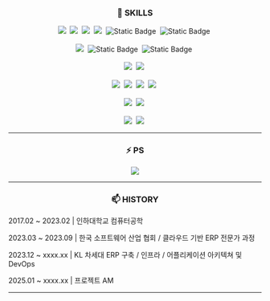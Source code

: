 <h3 align="center">🤔 SKILLS </h3>
<p align="center">
  <img src="https://img.shields.io/badge/C++-00599C?style=flat-square&logo=C%2B%2B&logoColor=white"/></a>&nbsp 
  <img src="https://img.shields.io/badge/Java-007396?style=flat-square&logo=Java&logoColor=white"/></a>&nbsp
  <img src="https://img.shields.io/badge/Python-3766AB?style=flat-square&logo=Python&logoColor=white"/></a>&nbsp 
  <img src="https://img.shields.io/badge/Javascript-ffb13b?style=flat-square&logo=javascript&logoColor=white"/></a>&nbsp 
  <img alt="Static Badge" src="https://img.shields.io/badge/TypeScript-%233178C6?style=flat-square&logo=typescript&logoColor=white"></a>&nbsp 
  <img alt="Static Badge" src="https://img.shields.io/badge/ShellScript-%23FFD500?style=flat-square&logoColor=white"></a>&nbsp 
  <br><br>
  <img src="https://img.shields.io/badge/React-%2361DAFB?style=flat-square&logo=react&logoColor=white"></a>&nbsp
  <img alt="Static Badge" src="https://img.shields.io/badge/Spring--Boot-%236DB33F?style=flat-square&logo=spring-boot&logoColor=white"></a>&nbsp
  <img alt="Static Badge" src="https://img.shields.io/badge/Spring--Batch-%236DB33F?style=flat-square&logo=spring&logoColor=white"></a>&nbsp
  <br><br>
  <img src="https://img.shields.io/badge/Mysql-%234479A1?style=flat-square&logo=mysql&logoColor=white"></a>&nbsp
  <img src="https://img.shields.io/badge/Oracle-red?style=flat-square&logo=oracle&logoColor=white"></a>&nbsp
  <br><br>
  <img src="https://img.shields.io/badge/Git-%23F05032?style=flat-square&logo=git&logoColor=white"></a>&nbsp
  <img src="https://img.shields.io/badge/Gitlab-%23FC6D26?style=flat-square&logo=gitlab&logoColor=white"></a>&nbsp
  <img src="https://img.shields.io/badge/Gitlab--Runner-%23FC6D26?style=flat-square&logoColor=white"></a>&nbsp
  <img src="https://img.shields.io/badge/Jenkins-%23D24939?style=flat-square&logo=jenkins&logoColor=white"></a>&nbsp
  <br><br>
  <img src="https://img.shields.io/badge/Ubuntu-%23E95420?style=flat-square&logo=ubuntu&logoColor=white"></a>&nbsp
  <img src="https://img.shields.io/badge/Redhat-%23EE0000?style=flat-square&logo=redhat&logoColor=white"></a>&nbsp
  <br><br>
  <img src="https://img.shields.io/badge/Docker-%232496ED?style=flat-square&logo=docker&logoColor=white"></a>&nbsp
  <img src="https://img.shields.io/badge/K8s-%23326CE5?style=flat-square&logo=kubernetes&logoColor=white"></a>&nbsp
</p>
<hr>
<h3 align="center">⚡ PS </h3>
<p align="center">
  <img src="http://mazassumnida.wtf/api/v2/generate_badge?boj=jsh031613" />
</p>
<hr>
<h3 align="center">📫 HISTORY </h3>
<p align="center">
  <p>2017.02 ~ 2023.02 | 인하대학교 컴퓨터공학</p>
  <p>2023.03 ~ 2023.09 | 한국 소프트웨어 산업 협회 / 클라우드 기반 ERP 전문가 과정</p>
  <p>2023.12 ~ xxxx.xx | KL 차세대 ERP 구축 / 인프라 / 어플리케이션 아키텍쳐 및 DevOps
  <p>2025.01 ~ xxxx.xx | 프로젝트 AM
  <hr>
</p> 

